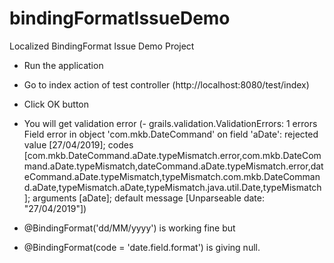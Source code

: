 # bindingFormatIssueDemo
Localized BindingFormat Issue Demo Project

* Run the application
* Go to index action of test controller (http://localhost:8080/test/index)
* Click OK button
* You will get validation error (- grails.validation.ValidationErrors: 1 errors Field error in object 'com.mkb.DateCommand' on field 'aDate': rejected value [27/04/2019]; codes [com.mkb.DateCommand.aDate.typeMismatch.error,com.mkb.DateCommand.aDate.typeMismatch,dateCommand.aDate.typeMismatch.error,dateCommand.aDate.typeMismatch,typeMismatch.com.mkb.DateCommand.aDate,typeMismatch.aDate,typeMismatch.java.util.Date,typeMismatch]; arguments [aDate]; default message [Unparseable date: "27/04/2019"])


* @BindingFormat('dd/MM/yyyy') is working fine but
* @BindingFormat(code = 'date.field.format') is giving null.
